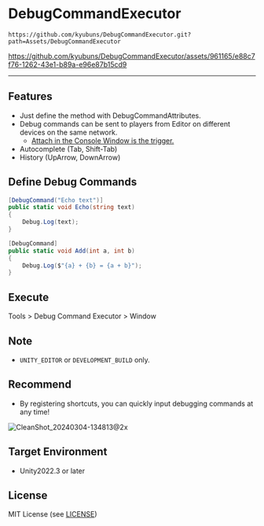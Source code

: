 DebugCommandExecutor
===

`https://github.com/kyubuns/DebugCommandExecutor.git?path=Assets/DebugCommandExecutor`

https://github.com/kyubuns/DebugCommandExecutor/assets/961165/e88c7f76-1262-43e1-b89a-e96e87b15cd9

---

## Features

- Just define the method with DebugCommandAttributes.
- Debug commands can be sent to players from Editor on different devices on the same network.
  - [Attach in the Console Window is the trigger.](https://docs.unity3d.com/2022.3/Documentation/Manual/Console.html)
- Autocomplete (Tab, Shift-Tab)
- History (UpArrow, DownArrow)

## Define Debug Commands

```csharp
[DebugCommand("Echo text")]
public static void Echo(string text)
{
    Debug.Log(text);
}

[DebugCommand]
public static void Add(int a, int b)
{
    Debug.Log($"{a} + {b} = {a + b}");
}
```

## Execute

Tools > Debug Command Executor > Window

## Note

- `UNITY_EDITOR` or `DEVELOPMENT_BUILD` only.

## Recommend

- By registering shortcuts, you can quickly input debugging commands at any time!

![CleanShot_20240304-134813@2x](https://github.com/kyubuns/DebugCommandExecutor/assets/961165/dd338efd-f618-431d-b8f7-9eaad7b86516)

## Target Environment

- Unity2022.3 or later

## License

MIT License (see [LICENSE](LICENSE))
